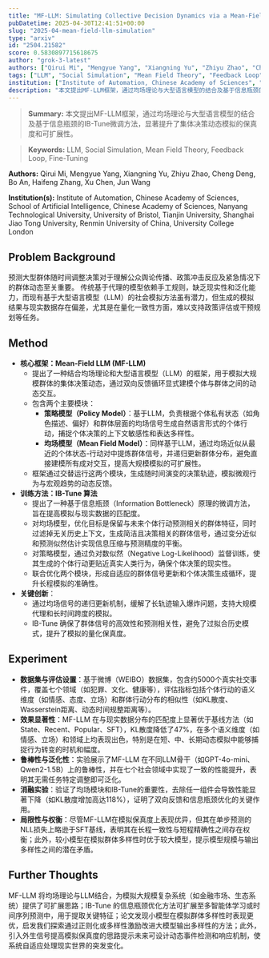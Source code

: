 ```yaml
---
title: "MF-LLM: Simulating Collective Decision Dynamics via a Mean-Field Large Language Model Framework"
pubDatetime: 2025-04-30T12:41:51+00:00
slug: "2025-04-mean-field-llm-simulation"
type: "arxiv"
id: "2504.21582"
score: 0.5830897715618675
author: "grok-3-latest"
authors: ["Qirui Mi", "Mengyue Yang", "Xiangning Yu", "Zhiyu Zhao", "Cheng Deng", "Bo An", "Haifeng Zhang", "Xu Chen", "Jun Wang"]
tags: ["LLM", "Social Simulation", "Mean Field Theory", "Feedback Loop", "Fine-Tuning"]
institution: ["Institute of Automation, Chinese Academy of Sciences", "School of Artificial Intelligence, Chinese Academy of Sciences", "Nanyang Technological University", "University of Bristol", "Tianjin University", "Shanghai Jiao Tong University", "Renmin University of China", "University College London"]
description: "本文提出MF-LLM框架，通过均场理论与大型语言模型的结合及基于信息瓶颈的IB-Tune微调方法，显著提升了集体决策动态模拟的保真度和可扩展性。"
---
```


> **Summary:** 本文提出MF-LLM框架，通过均场理论与大型语言模型的结合及基于信息瓶颈的IB-Tune微调方法，显著提升了集体决策动态模拟的保真度和可扩展性。 

> **Keywords:** LLM, Social Simulation, Mean Field Theory, Feedback Loop, Fine-Tuning

**Authors:** Qirui Mi, Mengyue Yang, Xiangning Yu, Zhiyu Zhao, Cheng Deng, Bo An, Haifeng Zhang, Xu Chen, Jun Wang

**Institution(s):** Institute of Automation, Chinese Academy of Sciences, School of Artificial Intelligence, Chinese Academy of Sciences, Nanyang Technological University, University of Bristol, Tianjin University, Shanghai Jiao Tong University, Renmin University of China, University College London


## Problem Background

预测大型群体随时间调整决策对于理解公众舆论传播、政策冲击反应及紧急情况下的群体动态至关重要。
传统基于代理的模型依赖手工规则，缺乏现实性和泛化能力，而现有基于大型语言模型（LLM）的社会模拟方法虽有潜力，但生成的模拟结果与现实数据存在偏差，尤其是在量化一致性方面，难以支持政策评估或干预规划等任务。

## Method

*   **核心框架：Mean-Field LLM (MF-LLM)**
    *   提出了一种结合均场理论和大型语言模型（LLM）的框架，用于模拟大规模群体的集体决策动态，通过双向反馈循环显式建模个体与群体之间的动态交互。
    *   包含两个主要模块：
        - **策略模型（Policy Model）**：基于LLM，负责根据个体私有状态（如角色描述、偏好）和群体层面的均场信号生成自然语言形式的个体行动，捕捉个体决策的上下文敏感性和表达多样性。
        - **均场模型（Mean Field Model）**：同样基于LLM，通过均场近似从最近的个体状态-行动对中提炼群体信号，并递归更新群体分布，避免直接建模所有成对交互，提高大规模模拟的可扩展性。
    *   框架通过交替运行这两个模块，生成随时间演变的决策轨迹，模拟微观行为与宏观趋势的动态反馈。
*   **训练方法：IB-Tune 算法**
    *   提出了一种基于信息瓶颈（Information Bottleneck）原理的微调方法，旨在提高模拟与现实数据的匹配度。
    *   对均场模型，优化目标是保留与未来个体行动预测相关的群体特征，同时过滤掉无关历史上下文，生成简洁且决策相关的群体信号，通过变分近似和预测似然估计实现信息压缩与预测精度的平衡。
    *   对策略模型，通过负对数似然（Negative Log-Likelihood）监督训练，使其生成的个体行动更贴近真实人类行为，确保个体决策的现实性。
    *   联合优化两个模块，形成自适应的群体信号更新和个体决策生成循环，提升长程模拟的准确性。
*   **关键创新**：
    *   通过均场信号的递归更新机制，缓解了长轨迹输入爆炸问题，支持大规模代理和长时间跨度的模拟。
    *   IB-Tune 确保了群体信号的高效性和预测相关性，避免了过拟合历史模式，提升了模拟的量化保真度。

## Experiment

*   **数据集与评估设置**：基于微博（WEIBO）数据集，包含约5000个真实社交事件，覆盖七个领域（如犯罪、文化、健康等），评估指标包括个体行动的语义维度（如情感、态度、立场）和群体行动分布的相似性（如KL散度、Wasserstein距离、动态时间规整距离等）。
*   **效果显著性**：MF-LLM 在与现实数据分布的匹配度上显著优于基线方法（如State、Recent、Popular、SFT），KL散度降低了47%，在多个语义维度（如情感、立场）和领域上均表现出色，特别是在短、中、长期动态模拟中能够捕捉行为转变的时机和幅度。
*   **鲁棒性与泛化性**：实验展示了MF-LLM 在不同LLM骨干（如GPT-4o-mini、Qwen2-1.5B）上的鲁棒性，并在七个社会领域中实现了一致的性能提升，表明其无需任务特定调整即可泛化。
*   **消融实验**：验证了均场模块和IB-Tune的重要性，去除任一组件会导致性能显著下降（如KL散度增加高达118%），证明了双向反馈和信息瓶颈优化的关键作用。
*   **局限性与权衡**：尽管MF-LLM在模拟保真度上表现优异，但其在单步预测的NLL损失上略逊于SFT基线，表明其在长程一致性与短程精确性之间存在权衡；此外，较小模型在模拟群体多样性时优于较大模型，提示模型规模与输出多样性之间的潜在矛盾。

## Further Thoughts

MF-LLM 将均场理论与LLM结合，为模拟大规模复杂系统（如金融市场、生态系统）提供了可扩展思路；IB-Tune 的信息瓶颈优化方法可扩展至多智能体学习或时间序列预测中，用于提取关键特征；论文发现小模型在模拟群体多样性时表现更优，启发我们探索通过正则化或多样性激励改进大模型输出多样性的方法；此外，引入外生信号提高模拟保真度的思路提示未来可设计动态事件检测和响应机制，使系统自适应处理现实世界的突发变化。